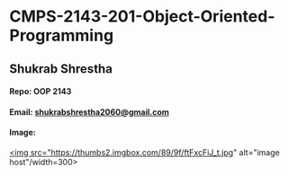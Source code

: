 # CMPS-2143-201-Object-Oriented-Programming
## Shukrab Shrestha

#### Repo: OOP 2143

#### Email: shukrabshrestha2060@gmail.com

#### Image:

<a href="https://imgbox.com/ftFxcFiJ" target="_blank"><img src="https://thumbs2.imgbox.com/89/9f/ftFxcFiJ_t.jpg" alt="image host"/width=300>
